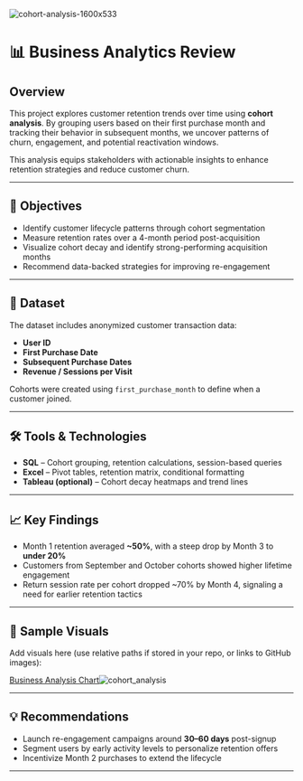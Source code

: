 ![cohort-analysis-1600x533](https://github.com/user-attachments/assets/006ff071-61d0-4be5-bcff-89f404760c39)



# 📊 Business Analytics Review

## Overview
This project explores customer retention trends over time using **cohort analysis**. By grouping users based on their first purchase month and tracking their behavior in subsequent months, we uncover patterns of churn, engagement, and potential reactivation windows.

This analysis equips stakeholders with actionable insights to enhance retention strategies and reduce customer churn.

---

## 🧠 Objectives
- Identify customer lifecycle patterns through cohort segmentation
- Measure retention rates over a 4-month period post-acquisition
- Visualize cohort decay and identify strong-performing acquisition months
- Recommend data-backed strategies for improving re-engagement

---

## 📂 Dataset
The dataset includes anonymized customer transaction data:
- **User ID**
- **First Purchase Date**
- **Subsequent Purchase Dates**
- **Revenue / Sessions per Visit**

Cohorts were created using `first_purchase_month` to define when a customer joined.

---

## 🛠️ Tools & Technologies
- **SQL** – Cohort grouping, retention calculations, session-based queries
- **Excel** – Pivot tables, retention matrix, conditional formatting
- **Tableau (optional)** – Cohort decay heatmaps and trend lines

---

## 📈 Key Findings
- Month 1 retention averaged **~50%**, with a steep drop by Month 3 to **under 20%**
- Customers from September and October cohorts showed higher lifetime engagement
- Return session rate per cohort dropped ~70% by Month 4, signaling a need for earlier retention tactics

---

## 📌 Sample Visuals
Add visuals here (use relative paths if stored in your repo, or links to GitHub images):

[Business Analysis Chart]()![cohort_analysis](https://github.com/user-attachments/assets/aae5e28a-c57a-4f40-95f5-5fffdb4a6a2f)


---

## 💡 Recommendations
- Launch re-engagement campaigns around **30–60 days** post-signup
- Segment users by early activity levels to personalize retention offers
- Incentivize Month 2 purchases to extend the lifecycle

---


